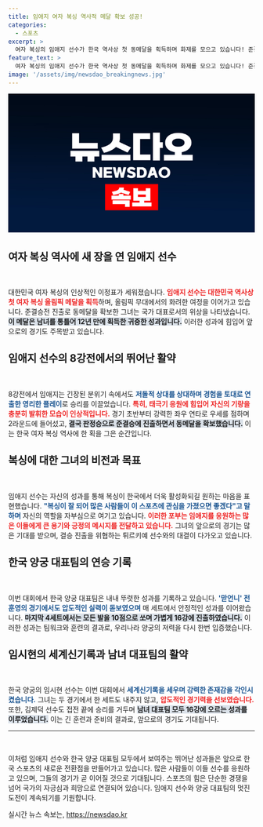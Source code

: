 ```yaml
---
title: 임애지 여자 복싱 역사적 메달 확보 성공!
categories:
  - 스포츠
excerpt: >
  여자 복싱의 임애지 선수가 한국 역사상 첫 동메달을 획득하며 화제를 모으고 있습니다! 준결승 진출로 복싱 진흥에 기여한 그녀의 여정에 기대가 쏠리고 있습니다.
feature_text: >
  여자 복싱의 임애지 선수가 한국 역사상 첫 동메달을 획득하며 화제를 모으고 있습니다! 준결승 진출로 복싱 진흥에 기여한 그녀의 여정에 기대가 쏠리고 있습니다.
image: '/assets/img/newsdao_breakingnews.jpg'
---
```


<p><img src="/assets/img/newsdao_breakingnews.jpg" alt="firstkoreanews 속보" /></p>

<h2 data-ke-size="size26">여자 복싱 역사에 새 장을 연 임애지 선수</h2>

<p data-ke-size="size16">&nbsp;</p>

<p>대한민국 여자 복싱의 인상적인 이정표가 세워졌습니다. <b><span style="color: #ee2323;">임애지 선수는 대한민국 역사상 첫 여자 복싱 올림픽 메달을 획득</span></b>하며, 올림픽 무대에서의 화려한 여정을 이어가고 있습니다. 준결승전 진출로 동메달을 확보한 그녀는 국가 대표로서의 위상을 나타냈습니다. <b><span style="background-color: #21538527;">이 메달은 남녀를 통틀어 12년 만에 획득한 귀중한 성과입니다.</span></b> 이러한 성과에 힘입어 앞으로의 경기도 주목받고 있습니다.</p>

<h2 data-ke-size="size26">임애지 선수의 8강전에서의 뛰어난 활약</h2>

<p data-ke-size="size16">&nbsp;</p>

<p>8강전에서 임애지는 긴장된 분위기 속에서도 <b><span style="color: #1a5490;">저돌적 상대를 상대하며 경험을 토대로 연출한 영리한 플레이</span></b>로 승리를 이끌었습니다. <b><span style="color: #ee2323;">특히, 태극기 응원에 힘입어 자신의 기량을 충분히 발휘한 모습이 인상적입니다.</span></b> 경기 초반부터 강력한 좌우 연타로 우세를 점하며 2라운드에 들어섰고, <b><span style="background-color: #21538527;">결국 판정승으로 준결승에 진출하면서 동메달을 확보했습니다.</span></b> 이는 한국 여자 복싱 역사에 한 획을 그은 순간입니다.</p>

<h2 data-ke-size="size26">복싱에 대한 그녀의 비전과 목표</h2>

<p data-ke-size="size16">&nbsp;</p>

<p>임애지 선수는 자신의 성과를 통해 복싱이 한국에서 더욱 활성화되길 원하는 마음을 표현했습니다. <b><span style="color: #1a5490;">"복싱이 잘 되어 많은 사람들이 이 스포츠에 관심을 가졌으면 좋겠다"고 말하며</span></b> 자신의 역할을 자부심으로 여기고 있습니다. <b><span style="color: #ee2323;">이러한 포부는 임애지를 응원하는 많은 이들에게 큰 용기와 긍정의 메시지를 전달하고 있습니다.</span></b> 그녀의 앞으로의 경기는 많은 기대를 받으며, 결승 진출을 위협하는 튀르키예 선수와의 대결이 다가오고 있습니다.</p>

<h2 data-ke-size="size26">한국 양궁 대표팀의 연승 기록</h2>

<p data-ke-size="size16">&nbsp;</p>

<p>이번 대회에서 한국 양궁 대표팀은 내내 뚜렷한 성과를 기록하고 있습니다. <b><span style="color: #1a5490;">'맏언니' 전훈영의 경기에서도 압도적인 실력이 돋보였으며</span></b> 매 세트에서 안정적인 성과를 이어왔습니다. <b><span style="background-color: #21538527;">마지막 4세트에서는 모든 발을 10점으로 쏘며 가볍게 16강에 진출하였습니다.</span></b> 이러한 성과는 팀워크와 훈련의 결과로, 우리나라 양궁의 저력을 다시 한번 입증했습니다.</p>

<h2 data-ke-size="size26">임시현의 세계신기록과 남녀 대표팀의 활약</h2>

<p data-ke-size="size16">&nbsp;</p>

<p>한국 양궁의 임시현 선수는 이번 대회에서 <b><span style="color: #1a5490;">세계신기록을 세우며 강력한 존재감을 각인시켰습니다.</span></b> 그녀는 두 경기에서 한 세트도 내주지 않고, <b><span style="color: #ee2323;">압도적인 경기력을 선보였습니다.</span></b> 또한, 김제덕 선수도 접전 끝에 승리를 거두며 <b><span style="background-color: #21538527;">남녀 대표팀 모두 16강에 오르는 성과를 이루었습니다.</span></b> 이는 긴 훈련과 준비의 결과로, 앞으로의 경기도 기대됩니다.</p>

<hr>

<p data-ke-size="size16">&nbsp;</p>

<p>이처럼 임애지 선수와 한국 양궁 대표팀 모두에서 보여주는 뛰어난 성과들은 앞으로 한국 스포츠의 새로운 전환점을 만들어가고 있습니다. 많은 사람들이 이들 선수를 응원하고 있으며, 그들의 경기가 곧 이어질 것으로 기대됩니다. 스포츠의 힘은 단순한 경쟁을 넘어 국가의 자긍심과 희망으로 연결되어 있습니다. 임애지 선수와 양궁 대표팀의 멋진 도전이 계속되기를 기원합니다.</p>
실시간 뉴스 속보는, <a href="https://newsdao.kr" rel="dofollow">https://newsdao.kr</a>



